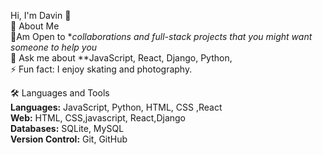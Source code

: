 Hi, I'm Davin 👋<br>
 🚀 About Me<br>
  👯Am Open to **collaborations and full-stack projects that you might want someone to help you*<br>
 💬 Ask me about **JavaScript, React, Django, Python,<br>
 ⚡ Fun fact: I enjoy skating and photography.<br>

 🛠️ Languages and Tools<br>
 **Languages:** JavaScript, Python, HTML, CSS ,React<br>
 **Web:** HTML, CSS,javascript, React,Django<br>
 **Databases:** SQLite, MySQL<br>
  **Version Control:** Git, GitHub<br>


